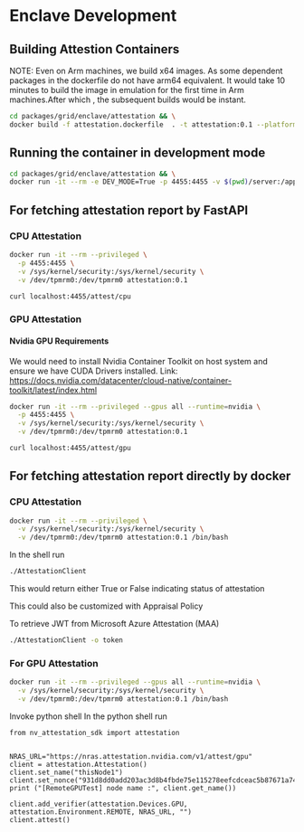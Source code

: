 # Enclave Development

## Building Attestion Containers

NOTE: Even on Arm machines, we build x64 images.
As some dependent packages in the dockerfile do not have arm64 equivalent.
It would take 10 minutes to build the image in emulation for the first time
in Arm machines.After which , the subsequent builds would be instant.

```sh
cd packages/grid/enclave/attestation && \
docker build -f attestation.dockerfile  . -t attestation:0.1 --platform linux/amd64
```

## Running the container in development mode

```sh
cd packages/grid/enclave/attestation && \
docker run -it --rm -e DEV_MODE=True -p 4455:4455 -v $(pwd)/server:/app/server attestation:0.1
```

## For fetching attestation report by FastAPI

### CPU Attestation

```sh
docker run -it --rm --privileged \
  -p 4455:4455 \
  -v /sys/kernel/security:/sys/kernel/security \
  -v /dev/tpmrm0:/dev/tpmrm0 attestation:0.1
```

```sh
curl localhost:4455/attest/cpu
```

### GPU Attestation

#### Nvidia GPU Requirements

We would need to install Nvidia Container Toolkit on host system and ensure we have CUDA Drivers installed.
Link: https://docs.nvidia.com/datacenter/cloud-native/container-toolkit/latest/index.html

```sh
docker run -it --rm --privileged --gpus all --runtime=nvidia \
  -p 4455:4455 \
  -v /sys/kernel/security:/sys/kernel/security \
  -v /dev/tpmrm0:/dev/tpmrm0 attestation:0.1
```

```sh
curl localhost:4455/attest/gpu
```

## For fetching attestation report directly by docker

### CPU Attestation

```sh
docker run -it --rm --privileged \
  -v /sys/kernel/security:/sys/kernel/security \
  -v /dev/tpmrm0:/dev/tpmrm0 attestation:0.1 /bin/bash
```

In the shell run

```sh
./AttestationClient
```

This would return either True or False indicating status of attestation

This could also be customized with Appraisal Policy

To retrieve JWT from Microsoft Azure Attestation (MAA)

```sh
./AttestationClient -o token
```

### For GPU Attestation

```sh
docker run -it --rm --privileged --gpus all --runtime=nvidia \
  -v /sys/kernel/security:/sys/kernel/security \
  -v /dev/tpmrm0:/dev/tpmrm0 attestation:0.1 /bin/bash
```

Invoke python shell
In the python shell run

```python3
from nv_attestation_sdk import attestation


NRAS_URL="https://nras.attestation.nvidia.com/v1/attest/gpu"
client = attestation.Attestation()
client.set_name("thisNode1")
client.set_nonce("931d8dd0add203ac3d8b4fbde75e115278eefcdceac5b87671a748f32364dfcb")
print ("[RemoteGPUTest] node name :", client.get_name())

client.add_verifier(attestation.Devices.GPU, attestation.Environment.REMOTE, NRAS_URL, "")
client.attest()
```
